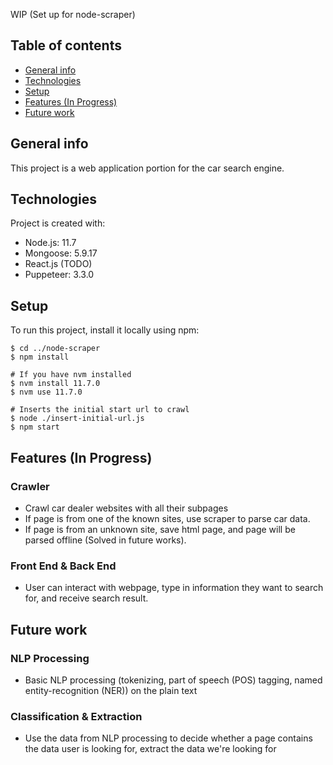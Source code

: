 WIP (Set up for node-scraper)

## Table of contents
* [General info](#general-info)
* [Technologies](#technologies)
* [Setup](#setup)
* [Features (In Progress)](#features)
* [Future work](#future)

## General info
This project is a web application portion for the car search engine. 
	
## Technologies
Project is created with:
* Node.js: 11.7
* Mongoose: 5.9.17 
* React.js (TODO)
* Puppeteer: 3.3.0
	
## Setup
To run this project, install it locally using npm:

```
$ cd ../node-scraper
$ npm install

# If you have nvm installed
$ nvm install 11.7.0
$ nvm use 11.7.0

# Inserts the initial start url to crawl 
$ node ./insert-initial-url.js
$ npm start
```

## Features (In Progress)
### Crawler 
* Crawl car dealer websites with all their subpages
* If page is from one of the known sites, use scraper to parse car data.
* If page is from an unknown site, save html page, and page will be parsed offline (Solved in future works).

### Front End & Back End
* User can interact with webpage, type in information they want to search for, and receive search result.


## Future work

### NLP Processing
* Basic NLP processing (tokenizing, part of speech (POS) tagging, named entity-recognition (NER)) on the plain text

### Classification & Extraction
* Use the data from NLP processing to decide whether a page contains the data user is looking for, extract the data we're looking for
